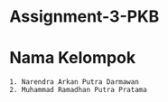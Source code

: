 # Assignment-3-PKB

# Nama Kelompok
    1. Narendra Arkan Putra Darmawan
    2. Muhammad Ramadhan Putra Pratama

#
